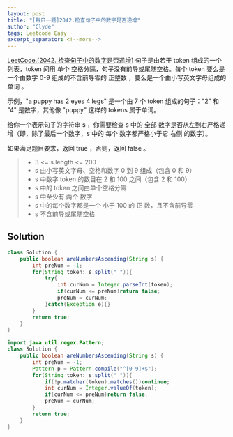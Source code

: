 ```yaml
---
layout: post
title: "[每日一题]2042.检查句子中的数字是否递增"
author: "Clyde"
tags: Leetcode Easy
excerpt_separator: <!--more-->
---
```


[LeetCode.[2042. 检查句子中的数字是否递增]](https://leetcode.cn/problems/check-if-numbers-are-ascending-in-a-sentence/)  句子是由若干 token 组成的一个列表，token 间用 单个 空格分隔，句子没有前导或尾随空格。每个 token 要么是一个由数字 0-9 组成的不含前导零的 正整数 ，要么是一个由小写英文字母组成的 单词 。<!--more-->

示例，"a puppy has 2 eyes 4 legs" 是一个由 7 个 token 组成的句子："2" 和 "4" 是数字，其他像 "puppy" 这样的 tokens 属于单词。

给你一个表示句子的字符串 s ，你需要检查 s 中的 全部 数字是否从左到右严格递增（即，除了最后一个数字，s 中的 每个 数字都严格小于它 右侧 的数字）。

如果满足题目要求，返回 true ，否则，返回 false 。

> - 3 <= s.length <= 200
> - s 由小写英文字母、空格和数字 0 到 9 组成（包含 0 和 9）
> - s 中数字 token 的数目在 2 和 100 之间（包含 2 和 100）
> - s 中的 token 之间由单个空格分隔
> - s 中至少有 两个 数字
> - s 中的每个数字都是一个 小于 100 的 正 数，且不含前导零
> - s 不含前导或尾随空格

## Solution 

```java
class Solution {
    public boolean areNumbersAscending(String s) {
        int preNum = -1;
        for(String token: s.split(" ")){
            try{
                int curNum = Integer.parseInt(token);
                if(curNum <= preNum)return false;
                preNum = curNum;
            }catch(Exception e){}
        }
        return true;
    }
}
```



```java
import java.util.regex.Pattern;
class Solution {
    public boolean areNumbersAscending(String s) {
        int preNum = -1;
        Pattern p = Pattern.compile("^[0-9]+$");
        for(String token: s.split(" ")){
            if(!p.matcher(token).matches())continue;
            int curNum = Integer.valueOf(token);
            if(curNum <= preNum)return false;
            preNum = curNum;
        }
        return true;
    }
}
```





